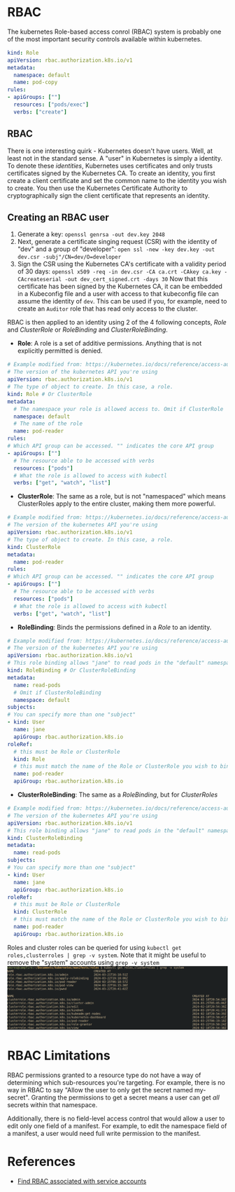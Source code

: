 # RBAC
The kubernetes Role-based access conrol (RBAC) system is probably one of the most important security controls available within kubernetes. 
```yaml
kind: Role
apiVersion: rbac.authorization.k8s.io/v1
metadata:
  namespace: default
  name: pod-copy
rules:
- apiGroups: [""]
  resources: ["pods/exec"]
  verbs: ["create"]
```

## RBAC
There is one interesting quirk - Kubernetes doesn't have users. Well, at least not in the standard sense. A "user" in Kubernetes is simply a identity. To denote these *identities*, Kubernetes uses certificates and only trusts certificates signed by the Kubernetes CA. To create an identity, you first create a client certificate and set the common name to the identity you wish to create. You then use the Kubernetes Certificate Authority to cryptographically sign the client certificate that represents an identity.
## Creating an RBAC user
1. Generate a key: `openssl genrsa -out dev.key 2048`
2. Next, generate a certificate singing request (CSR) with the identity of "dev" and a group of "developer": `open ssl -new -key dev.key -out dev.csr -subj"/CN=dev/O=developer`
3. Sign the CSR using the Kubernetes CA's certificate with a validity period of 30  days: `openssl x509 -req -in dev.csr -CA ca.crt -CAkey ca.key -CAcreateserial -out dev_cert_signed.crt -days 30`
Now that this certificate has been signed by the Kubernetes CA, it can be embedded in a Kubeconfig file and a user with access to that kubeconfig file can assume the identity of `dev`. This can be used if you, for example, need to create an `Auditor` role that has read only access to the cluster.


RBAC is then applied to an identity using 2 of the 4 following concepts, *Role* and *ClusterRole* or *RoleBinding* and *ClusterRoleBinding*. 
- **Role**: A role is a set of additive permissions. Anything that is not explicitly permitted is denied.
```yaml
# Example modified from: https://kubernetes.io/docs/reference/access-authn-authz/rbac/
# The version of the kubernetes API you're using
apiVersion: rbac.authorization.k8s.io/v1
# The type of object to create. In this case, a role.
kind: Role # Or ClusterRole
metadata:
  # The namespace your role is allowed access to. Omit if ClusterRole
  namespace: default
  # The name of the role
  name: pod-reader
rules:
# Which API group can be accessed. "" indicates the core API group
- apiGroups: [""] 
  # The resource able to be accessed with verbs 
  resources: ["pods"]
  # What the role is allowed to access with kubectl
  verbs: ["get", "watch", "list"]
```
- **ClusterRole**: The same as a role, but is not "namespaced" which means ClusterRoles apply to the entire cluster, making them more powerful.
```yaml
# Example modified from: https://kubernetes.io/docs/reference/access-authn-authz/rbac/
# The version of the kubernetes API you're using
apiVersion: rbac.authorization.k8s.io/v1
# The type of object to create. In this case, a role.
kind: ClusterRole 
metadata:
  name: pod-reader
rules:
# Which API group can be accessed. "" indicates the core API group
- apiGroups: [""] 
  # The resource able to be accessed with verbs 
  resources: ["pods"]
  # What the role is allowed to access with kubectl
  verbs: ["get", "watch", "list"]
```
- **RoleBinding**: Binds the permissions defined in a *Role* to an identity.
```yaml
# Example modified from: https://kubernetes.io/docs/reference/access-authn-authz/rbac/
# The version of the kubernetes API you're using
apiVersion: rbac.authorization.k8s.io/v1
# This role binding allows "jane" to read pods in the "default" namespace.
kind: RoleBinding # Or ClusterRoleBinding
metadata:
  name: read-pods
  # Omit if ClusterRoleBinding
  namespace: default 
subjects:
# You can specify more than one "subject"
- kind: User
  name: jane 
  apiGroup: rbac.authorization.k8s.io
roleRef:
  # this must be Role or ClusterRole
  kind: Role 
  # this must match the name of the Role or ClusterRole you wish to bind to
  name: pod-reader 
  apiGroup: rbac.authorization.k8s.io
```
- **ClusterRoleBinding**: The same as a *RoleBinding*, but for *ClusterRoles*
```yaml
# Example modified from: https://kubernetes.io/docs/reference/access-authn-authz/rbac/
# The version of the kubernetes API you're using
apiVersion: rbac.authorization.k8s.io/v1
# This role binding allows "jane" to read pods in the "default" namespace.
kind: ClusterRoleBinding
metadata:
  name: read-pods
subjects:
# You can specify more than one "subject"
- kind: User
  name: jane 
  apiGroup: rbac.authorization.k8s.io
roleRef:
  # this must be Role or ClusterRole
  kind: ClusterRole 
  # this must match the name of the Role or ClusterRole you wish to bind to
  name: pod-reader 
  apiGroup: rbac.authorization.k8s.io
```

Roles and cluster roles can be queried for using `kubectl get roles,clusterroles | grep -v system`. Note that it might be useful to remove the "system" accounts using `grep -v system`
![](src/images/Pasted%20image%2020240325022307.png)


# RBAC Limitations
RBAC permissions granted to a resource type do not have a way of determining which sub-resources you're targeting. For example, there is no way in RBAC to say "Allow the user to only get the secret named my-secret".  Granting the permissions to get a secret means a user can get *all* secrets within that namespace.

Additionally, there is no field-level access control that would allow a user to edit only one field of a manifest. For example, to edit the namespace field of a manifest, a user would need full write permission to the manifest. 
# References
- [Find RBAC associated with service accounts](/Persistence/Container_service_account.html#find-rbac-associated-with-service-accounts)